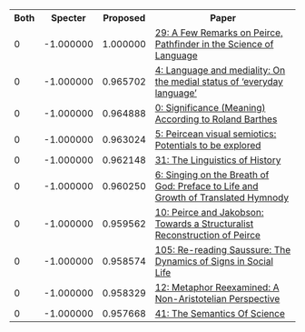 <html><table><tr>
<th>Both</th>
<th>Specter</th>
<th>Proposed</th>
<th>Paper</th>
</tr>
<tr>
<td>0</td>
<td>-1.000000</td>
<td>1.000000</td>
<td><a href="https://www.semanticscholar.org/paper/d3ad1e7711058acf4895f3411fd0cc949061b267">29: A Few Remarks on Peirce, Pathfinder in the Science of Language</a></td>
</tr>
<tr>
<td>0</td>
<td>-1.000000</td>
<td>0.965702</td>
<td><a href="https://www.semanticscholar.org/paper/4c4e8aae61d6541c95209590a85806801333b5e5">4: Language and mediality: On the medial status of ‘everyday language’</a></td>
</tr>
<tr>
<td>0</td>
<td>-1.000000</td>
<td>0.964888</td>
<td><a href="https://www.semanticscholar.org/paper/235311de57fd362fe2da639e55284e93d964eb17">0: Significance (Meaning) According to Roland Barthes</a></td>
</tr>
<tr>
<td>0</td>
<td>-1.000000</td>
<td>0.963024</td>
<td><a href="https://www.semanticscholar.org/paper/e25d10bc978f08e569b7d9ec76426c531f924ce7">5: Peircean visual semiotics: Potentials to be explored</a></td>
</tr>
<tr>
<td>0</td>
<td>-1.000000</td>
<td>0.962148</td>
<td><a href="https://www.semanticscholar.org/paper/fa8a6aeeca7d1ca50c891678b1ee52c46ed0d8ec">31: The Linguistics of History</a></td>
</tr>
<tr>
<td>0</td>
<td>-1.000000</td>
<td>0.960250</td>
<td><a href="https://www.semanticscholar.org/paper/66b73866b6ecb61b083f3c9d717ba2b2e5463035">6: Singing on the Breath of God: Preface to Life and Growth of Translated Hymnody</a></td>
</tr>
<tr>
<td>0</td>
<td>-1.000000</td>
<td>0.959562</td>
<td><a href="https://www.semanticscholar.org/paper/30513be0742f60ae09d7bb1b44c9af6c5341160c">10: Peirce and Jakobson: Towards a Structuralist Reconstruction of Peirce</a></td>
</tr>
<tr>
<td>0</td>
<td>-1.000000</td>
<td>0.958574</td>
<td><a href="https://www.semanticscholar.org/paper/06960dde683a3d788243a51a1a18c0967f62296a">105: Re-reading Saussure: The Dynamics of Signs in Social Life</a></td>
</tr>
<tr>
<td>0</td>
<td>-1.000000</td>
<td>0.958329</td>
<td><a href="https://www.semanticscholar.org/paper/39b3f4da07647fc88f4bd4d7d5b4743dddaf9446">12: Metaphor Reexamined: A Non-Aristotelian Perspective</a></td>
</tr>
<tr>
<td>0</td>
<td>-1.000000</td>
<td>0.957668</td>
<td><a href="https://www.semanticscholar.org/paper/7bb9ac3c343fa51977a9b38547d82c62412781d8">41: The Semantics Of Science</a></td>
</tr>
</table></html>
